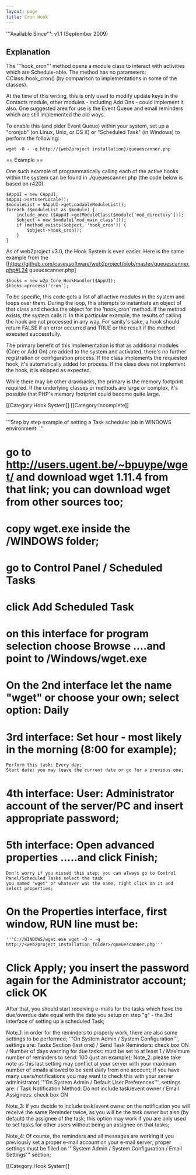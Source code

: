 ```yaml
---
layout: page
title: Cron Hook
---
```


'''Available Since''': v1.1 (September 2009)

## Explanation

The '''hook_cron''' method opens a module class to interact with activities which are Schedule-able.
The method has no parameters: CClass::hook_cron() (by comparison to implementations in some of the classes).

At the time of this writing, this is only used to modify update keys in the Contacts module, other modules - including Add Ons - could implement it also.  One suggested area for use is the Event Queue and email reminders which are still implemented the old ways.

To enable this (and older Event Queue) within your system, set up a "cronjob" (on Linux, Unix, or OS X) or "Scheduled Task" (in Windows) to perform the following:

    wget -O - -q http://{web2project installation}/queuescanner.php

== Example ==

One such example of programmatically calling each of the active hooks within the system can be found in ./queuescanner.php (the code below is based on r420):

    $AppUI = new CAppUI;
    $AppUI->setUserLocale();
    $moduleList = $AppUI->getLoadableModuleList();
    foreach ($moduleList as $module) {
        include_once ($AppUI->getModuleClass($module['mod_directory']));
        $object = new $module['mod_main_class']();
        if (method_exists($object, 'hook_cron')) {
            $object->hook_cron();
        }
    }

As of web2project v3.0, the Hook System is even easier. Here is the same example from the [https://github.com/caseysoftware/web2project/blob/master/queuescanner.php#L24 queuescanner.php]

    $hooks = new w2p_Core_HookHandler($AppUI);
    $hooks->process('cron');

To be specific, this code gets a list of all active modules in the system and loops over them.  During the loop, this attempts to instantiate an object of that class and checks the object for the 'hook_cron' method.  If the method exists, the system calls it.  In this particular example, the results of calling the hook are not processed in any way.  For sanity's sake, a hook should return FALSE if an error occurred and TRUE or the result if the method executed successfully.

The primary benefit of this implementation is that as additional modules (Core or Add On) are added to the system and activated, there's no further registration or configuration process.  If the class implements the requested hook, it's automatically added for process.  If the class does not implement the hook, it is skipped as expected.

While there may be other drawbacks, the primary is the memory footprint required.  If the underlying classes or methods are large or complex, it's possible that PHP's memory footprint could become quite large.

[[Category:Hook System]]
[[Category:Incomplete]]

----


'''Step by step example of setting a Task scheduler job in WINDOWS environment:
'''
# go to http://users.ugent.be/~bpuype/wget/ and download wget 1.11.4 from that link; you can download wget from other sources too;
# copy wget.exe inside the /WINDOWS folder;
# go to Control Panel / Scheduled Tasks
# click Add Scheduled Task
# on this interface for program selection choose Browse ....and point to /Windows/wget.exe
# On the 2nd interface let the name "wget" or choose your own; select option: Daily
# 3rd interface: Set hour - most likely in the morning (8:00 for example);
    Perform this task: Every day;
    Start date: you may leave the current date or go for a previous one;
# 4th interface: User: Administrator account of the server/PC and insert appropriate password;
# 5th interface: Open advanced properties .....and click Finish;
    Don't worry if you missed this step; you can always go to Control Panel/Scheduled Tasks select the task
    you named "wget" or whatever was the name, right click on it and select properties;
# On the Properties interface, first window, RUN line must be:
    '''C://WINDOWS/wget.exe wget -O - -q http://<web2project_installation_folder>/queuescanner.php'''
# Click Apply; you insert the password again for the Administrator account; click OK


After that, you should start receiving e-mails for the tasks which have the due/overdue date equal with the date you setup
on step "g" - the 3rd interface of setting up a scheduled Task;

Note_1: in order for the reminders to properly work, there are also some settings to be performed;
        '''On System Admin / System Configuration''', settings are:
        Tasks Section (last one) / Send Task Reminders: check box ON
                                 / Number of days warning for due tasks: must be set to at least 1
                                 / Maximum number of reminders to send: 100 (just an example);
Note_2: please take note as this last setting may conflict at your server with your maximum number of emails allowed to be sent
daily from one account; if you have many users/notifications you may want to check this with your server administrator)
        '''On System Admin / Default User Preferences''', settings are:
                           / Task Notification Method: Do not include task/event owner
                           / Email Assignees: check box ON

Note_3: if you decide to include task/event owner on the notification you will receive the same Reminder twice, as you will be
the task owner but also (by default) the assignee of the task; this option may work if you are only used to set tasks for other
users without being an assignee on that tasks;

Note_4: Of course, the reminders and all messages are working if you previously set a proper e-mail account on your e-mail server;
proper settings must be filled on '''System Admin / System Configuration / Email Settings''' section;

[[Category:Hook System]]
